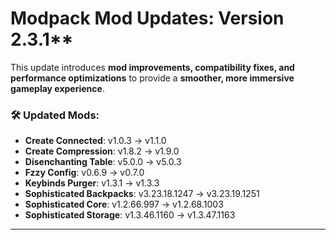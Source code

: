 # **Modpack Mod Updates**: Version 2.3.1** 

This update introduces **mod improvements, compatibility fixes, and performance optimizations** to provide a **smoother, more immersive gameplay experience**.  
### 🛠 **Updated Mods:**  
- **Create Connected**: v1.0.3 → v1.1.0
- **Create Compression**: v1.8.2 → v1.9.0
- **Disenchanting Table**: v5.0.0 → v5.0.3
- **Fzzy Config**: v0.6.9 → v0.7.0
- **Keybinds Purger**: v1.3.1 → v1.3.3
- **Sophisticated Backpacks**: v3.23.18.1247 → v3.23.19.1251
- **Sophisticated Core**: v1.2.66.997 → v1.2.68.1003
- **Sophisticated Storage**: v1.3.46.1160 → v1.3.47.1163
---